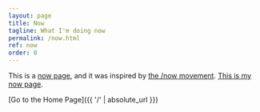 ```yaml
---
layout: page
title: Now
tagline: What I'm doing now
permalink: /now.html
ref: now
order: 0
---
```


This is a [now page](https://nownownow.com/about), and it was inspired by [the /now movement](https://sivers.org/nowff). [This is my now page](https://ournows.com/karthikeyanveerabathran).

[Go to the Home Page]({{ '/' | absolute_url }})
